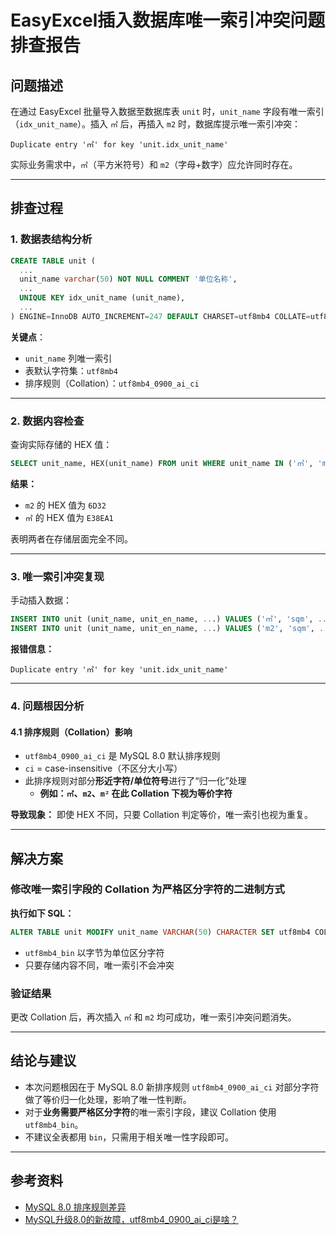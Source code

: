 # EasyExcel插入数据库唯一索引冲突问题排查报告

## 问题描述

在通过 EasyExcel 批量导入数据至数据库表 `unit` 时，`unit_name` 字段有唯一索引（`idx_unit_name`）。插入 `㎡` 后，再插入 `m2` 时，数据库提示唯一索引冲突：

```
Duplicate entry '㎡' for key 'unit.idx_unit_name'
```

实际业务需求中，`㎡`（平方米符号）和 `m2`（字母+数字）应允许同时存在。

---

## 排查过程

### 1. 数据表结构分析

```sql
CREATE TABLE unit (
  ...
  unit_name varchar(50) NOT NULL COMMENT '单位名称',
  ...
  UNIQUE KEY idx_unit_name (unit_name),
  ...
) ENGINE=InnoDB AUTO_INCREMENT=247 DEFAULT CHARSET=utf8mb4 COLLATE=utf8mb4_0900_ai_ci COMMENT='计量单位表'
```

**关键点**：

- `unit_name` 列唯一索引
- 表默认字符集：`utf8mb4`
- 排序规则（Collation）：`utf8mb4_0900_ai_ci`

---

### 2. 数据内容检查

查询实际存储的 HEX 值：

```sql
SELECT unit_name, HEX(unit_name) FROM unit WHERE unit_name IN ('㎡', 'm2');
```

**结果：**

- `m2` 的 HEX 值为 `6D32`
- `㎡` 的 HEX 值为 `E38EA1`

表明两者在存储层面完全不同。

---

### 3. 唯一索引冲突复现

手动插入数据：

```sql
INSERT INTO unit (unit_name, unit_en_name, ...) VALUES ('㎡', 'sqm', ...); -- 成功
INSERT INTO unit (unit_name, unit_en_name, ...) VALUES ('m2', 'sqm', ...); -- 报错
```

**报错信息：**

```
Duplicate entry '㎡' for key 'unit.idx_unit_name'
```

---

### 4. 问题根因分析

#### 4.1 排序规则（Collation）影响

- `utf8mb4_0900_ai_ci` 是 MySQL 8.0 默认排序规则
- `ci` = case-insensitive（不区分大小写）
- 此排序规则对部分**形近字符/单位符号**进行了“归一化”处理
  - **例如：`㎡`、`m2`、`m²` 在此 Collation 下视为等价字符**

**导致现象：**
即使 HEX 不同，只要 Collation 判定等价，唯一索引也视为重复。

---

## 解决方案

### 修改唯一索引字段的 Collation 为严格区分字符的二进制方式

**执行如下 SQL：**

```sql
ALTER TABLE unit MODIFY unit_name VARCHAR(50) CHARACTER SET utf8mb4 COLLATE utf8mb4_bin NOT NULL COMMENT '单位名称';
```

- `utf8mb4_bin` 以字节为单位区分字符
- 只要存储内容不同，唯一索引不会冲突

### 验证结果

更改 Collation 后，再次插入 `㎡` 和 `m2` 均可成功，唯一索引冲突问题消失。

---

## 结论与建议

- 本次问题根因在于 MySQL 8.0 新排序规则 `utf8mb4_0900_ai_ci` 对部分字符做了等价归一化处理，影响了唯一性判断。
- 对于**业务需要严格区分字符**的唯一索引字段，建议 Collation 使用 `utf8mb4_bin`。
- 不建议全表都用 `bin`，只需用于相关唯一性字段即可。

---

## 参考资料

- [MySQL 8.0 排序规则差异](https://dev.mysql.com/doc/refman/8.0/en/charset-unicode-sets.html#charset-unicode-sets-collations)
- [MySQL升级8.0的新故障，utf8mb4_0900_ai_ci是啥？](https://www.lifesailor.me/archives/2676.html)
